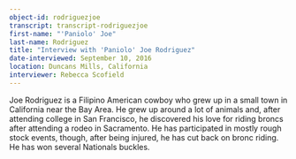 ```yaml
---
object-id: rodriguezjoe    
transcript: transcript-rodriguezjoe  
first-name: "'Paniolo' Joe"
last-name: Rodriguez
title: "Interview with 'Paniolo' Joe Rodriguez"
date-interviewed: September 10, 2016
location: Duncans Mills, California
interviewer: Rebecca Scofield
---
```

Joe Rodriguez is a Filipino American cowboy who grew up in a small town in California near the Bay Area. He grew up around a lot of animals and, after attending college in San Francisco, he discovered his love for riding broncs after attending a rodeo in Sacramento. He has participated in mostly rough stock events, though, after being injured, he has cut back on bronc riding. He has won several Nationals buckles. 